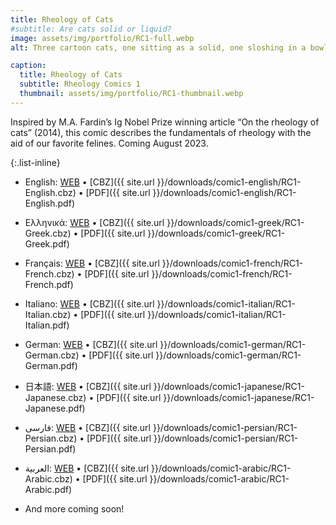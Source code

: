 ```yaml
---
title: Rheology of Cats
#subtitle: Are cats solid or liquid? 
image: assets/img/portfolio/RC1-full.webp
alt: Three cartoon cats, one sitting as a solid, one sloshing in a bowl as lliquid, and one stretching it's body across the page in loops.

caption:
  title: Rheology of Cats 
  subtitle: Rheology Comics 1
  thumbnail: assets/img/portfolio/RC1-thumbnail.webp
---
```

Inspired by M.A. Fardin’s Ig Nobel Prize winning article “On the rheology of cats” (2014), this comic describes the fundamentals of rheology with the aid of our favorite felines. 
Coming August 2023.

{:.list-inline}
- English: [WEB](/comic1-english) &#x2022; [CBZ]({{ site.url }}/downloads/comic1-english/RC1-English.cbz) &#x2022; [PDF]({{ site.url }}/downloads/comic1-english/RC1-English.pdf)
- Ελληνικά: [WEB](/comic1-greek) &#x2022; [CBZ]({{ site.url }}/downloads/comic1-greek/RC1-Greek.cbz) &#x2022; [PDF]({{ site.url }}/downloads/comic1-greek/RC1-Greek.pdf)
- Français: [WEB](/comic1-french) &#x2022; [CBZ]({{ site.url }}/downloads/comic1-french/RC1-French.cbz) &#x2022; [PDF]({{ site.url }}/downloads/comic1-french/RC1-French.pdf)
- Italiano: [WEB](/comic1-italian) &#x2022; [CBZ]({{ site.url }}/downloads/comic1-italian/RC1-Italian.cbz) &#x2022; [PDF]({{ site.url }}/downloads/comic1-italian/RC1-Italian.pdf)
- German: [WEB](/comic1-german) &#x2022; [CBZ]({{ site.url }}/downloads/comic1-german/RC1-German.cbz) &#x2022; [PDF]({{ site.url }}/downloads/comic1-german/RC1-German.pdf)
- 日本語: [WEB](/comic1-japanese) &#x2022; [CBZ]({{ site.url }}/downloads/comic1-japanese/RC1-Japanese.cbz) &#x2022; [PDF]({{ site.url }}/downloads/comic1-japanese/RC1-Japanese.pdf)
- فارسی: [WEB](/comic1-persian) &#x2022; [CBZ]({{ site.url }}/downloads/comic1-persian/RC1-Persian.cbz) &#x2022; [PDF]({{ site.url }}/downloads/comic1-persian/RC1-Persian.pdf)
- العربية: [WEB](/comic1-arabic) &#x2022; [CBZ]({{ site.url }}/downloads/comic1-arabic/RC1-Arabic.cbz) &#x2022; [PDF]({{ site.url }}/downloads/comic1-arabic/RC1-Arabic.pdf)

- And more coming soon!

